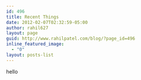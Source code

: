 ```yaml
---
id: 496
title: Recent Things
date: 2012-02-07T02:32:59-05:00
author: rahil627
layout: page
guid: http://www.rahilpatel.com/blog/?page_id=496
inline_featured_image:
  - "0"
layout: posts-list
---
```


hello
